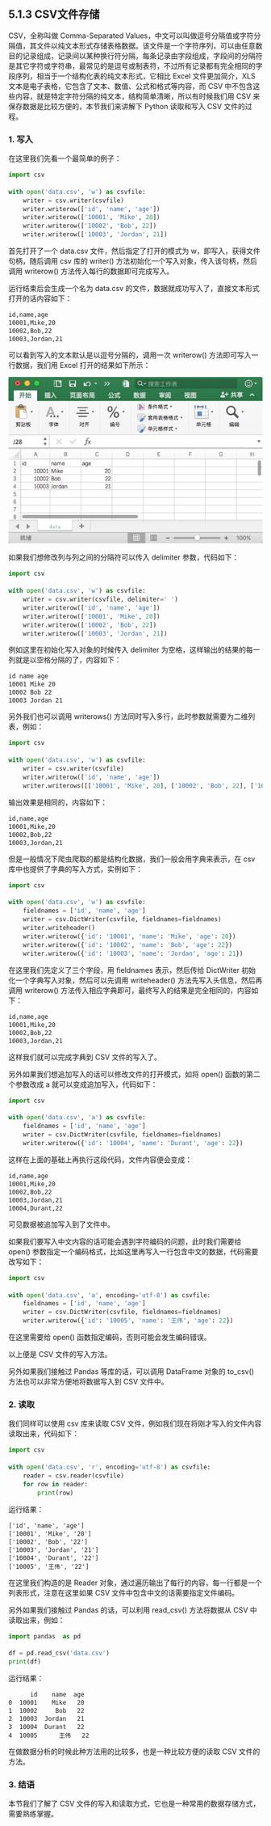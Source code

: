 ## 5.1.3 CSV文件存储

CSV，全称叫做 Comma-Separated Values，中文可以叫做逗号分隔值或字符分隔值，其文件以纯文本形式存储表格数据。该文件是一个字符序列，可以由任意数目的记录组成，记录间以某种换行符分隔，每条记录由字段组成，字段间的分隔符是其它字符或字符串，最常见的是逗号或制表符，不过所有记录都有完全相同的字段序列，相当于一个结构化表的纯文本形式，它相比 Excel 文件更加简介，XLS 文本是电子表格，它包含了文本、数值、公式和格式等内容，而 CSV 中不包含这些内容，就是特定字符分隔的纯文本，结构简单清晰，所以有时候我们用 CSV 来保存数据是比较方便的，本节我们来讲解下 Python 读取和写入 CSV 文件的过程。

### 1. 写入

在这里我们先看一个最简单的例子：

```python
import csv

with open('data.csv', 'w') as csvfile:
    writer = csv.writer(csvfile)
    writer.writerow(['id', 'name', 'age'])
    writer.writerow(['10001', 'Mike', 20])
    writer.writerow(['10002', 'Bob', 22])
    writer.writerow(['10003', 'Jordan', 21])
```

首先打开了一个 data.csv 文件，然后指定了打开的模式为 w，即写入，获得文件句柄，随后调用 csv 库的 writer() 方法初始化一个写入对象，传入该句柄，然后调用 writerow() 方法传入每行的数据即可完成写入。

运行结束后会生成一个名为 data.csv 的文件，数据就成功写入了，直接文本形式打开的话内容如下：

```
id,name,age
10001,Mike,20
10002,Bob,22
10003,Jordan,21
```

可以看到写入的文本默认是以逗号分隔的，调用一次 writerow() 方法即可写入一行数据，我们用 Excel 打开的结果如下所示：

![](./assets/2017-08-25-22-08-39.jpg)

如果我们想修改列与列之间的分隔符可以传入 delimiter 参数，代码如下：

```python
import csv

with open('data.csv', 'w') as csvfile:
    writer = csv.writer(csvfile, delimiter=' ')
    writer.writerow(['id', 'name', 'age'])
    writer.writerow(['10001', 'Mike', 20])
    writer.writerow(['10002', 'Bob', 22])
    writer.writerow(['10003', 'Jordan', 21])
```

例如这里在初始化写入对象的时候传入 delimiter 为空格，这样输出的结果的每一列就是以空格分隔的了，内容如下：

```
id name age
10001 Mike 20
10002 Bob 22
10003 Jordan 21
```

另外我们也可以调用 writerows() 方法同时写入多行，此时参数就需要为二维列表，例如：

```python
import csv

with open('data.csv', 'w') as csvfile:
    writer = csv.writer(csvfile)
    writer.writerow(['id', 'name', 'age'])
    writer.writerows([['10001', 'Mike', 20], ['10002', 'Bob', 22], ['10003', 'Jordan', 21]])
```

输出效果是相同的，内容如下：

```
id,name,age
10001,Mike,20
10002,Bob,22
10003,Jordan,21
```

但是一般情况下爬虫爬取的都是结构化数据，我们一般会用字典来表示，在 csv 库中也提供了字典的写入方式，实例如下：

```python
import csv

with open('data.csv', 'w') as csvfile:
    fieldnames = ['id', 'name', 'age']
    writer = csv.DictWriter(csvfile, fieldnames=fieldnames)
    writer.writeheader()
    writer.writerow({'id': '10001', 'name': 'Mike', 'age': 20})
    writer.writerow({'id': '10002', 'name': 'Bob', 'age': 22})
    writer.writerow({'id': '10003', 'name': 'Jordan', 'age': 21})
```

在这里我们先定义了三个字段，用 fieldnames 表示，然后传给 DictWriter 初始化一个字典写入对象，然后可以先调用 writeheader() 方法先写入头信息，然后再调用 writerow() 方法传入相应字典即可，最终写入的结果是完全相同的，内容如下：

```
id,name,age
10001,Mike,20
10002,Bob,22
10003,Jordan,21
```

这样我们就可以完成字典到 CSV 文件的写入了。

另外如果我们想追加写入的话可以修改文件的打开模式，如将 open() 函数的第二个参数改成 a 就可以变成追加写入，代码如下：

```python
import csv

with open('data.csv', 'a') as csvfile:
    fieldnames = ['id', 'name', 'age']
    writer = csv.DictWriter(csvfile, fieldnames=fieldnames)
    writer.writerow({'id': '10004', 'name': 'Durant', 'age': 22})
```

这样在上面的基础上再执行这段代码，文件内容便会变成：

```
id,name,age
10001,Mike,20
10002,Bob,22
10003,Jordan,21
10004,Durant,22
```

可见数据被追加写入到了文件中。

如果我们要写入中文内容的话可能会遇到字符编码的问题，此时我们需要给 open() 参数指定一个编码格式，比如这里再写入一行包含中文的数据，代码需要改写如下：

```python
import csv

with open('data.csv', 'a', encoding='utf-8') as csvfile:
    fieldnames = ['id', 'name', 'age']
    writer = csv.DictWriter(csvfile, fieldnames=fieldnames)
    writer.writerow({'id': '10005', 'name': '王伟', 'age': 22})
```

在这里需要给 open() 函数指定编码，否则可能会发生编码错误。

以上便是 CSV 文件的写入方法。

另外如果我们接触过 Pandas 等库的话，可以调用 DataFrame 对象的 to_csv() 方法也可以非常方便地将数据写入到 CSV 文件中。

### 2. 读取

我们同样可以使用 csv 库来读取 CSV 文件，例如我们现在将刚才写入的文件内容读取出来，代码如下：

```python
import csv

with open('data.csv', 'r', encoding='utf-8') as csvfile:
    reader = csv.reader(csvfile)
    for row in reader:
        print(row)
```

运行结果：

```
['id', 'name', 'age']
['10001', 'Mike', '20']
['10002', 'Bob', '22']
['10003', 'Jordan', '21']
['10004', 'Durant', '22']
['10005', '王伟', '22']
```

在这里我们构造的是 Reader 对象，通过遍历输出了每行的内容，每一行都是一个列表形式，注意在这里如果 CSV 文件中包含中文的话需要指定文件编码。

另外如果我们接触过 Pandas 的话，可以利用 read_csv() 方法将数据从 CSV 中读取出来，例如：

```python
import pandas  as pd

df = pd.read_csv('data.csv')
print(df)
```

运行结果：

```
      id    name  age
0  10001    Mike   20
1  10002     Bob   22
2  10003  Jordan   21
3  10004  Durant   22
4  10005      王伟   22
```

在做数据分析的时候此种方法用的比较多，也是一种比较方便的读取 CSV 文件的方法。

### 3. 结语

本节我们了解了 CSV 文件的写入和读取方式，它也是一种常用的数据存储方式，需要熟练掌握。
